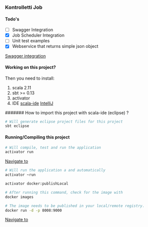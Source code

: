 ### Kontrolletti Job

#### Todo's
- [ ] Swagger Integration
- [x] Job Scheduler Integration
- [ ] Unit test examples
- [x] Webservice that returns simple json object
  
[Swagger integration](https://github.com/swagger-api/swagger-core/tree/develop_scala-2.11/modules/swagger-play2)  



#### Working on this project?
Then you need to install:  
1. scala 2.11
2. sbt >= 0.13
1. activator  
1. IDE [scala-ide](http://scala-ide.org/) [IntelliJ](https://www.jetbrains.com/idea/features/scala.html)  

####### How to import this project with scala-ide (eclipse) ?
```sh
# Will generate eclipse project files for this project
sbt eclipse
```


#### Running/Compiling this project
```sh
# Will compile, test and run the application
activator run
```
[Navigate to](http://localhost:9000/v1/repositories)

```sh
# Will run the application a and automatically 
activator ~run
```

```sh
activator docker:publishLocal

# After running this command, check for the image with
docker images
```

```sh
# The image needs to be published in your local/remote registry.
docker run -d -p 8008:9000
```  
[Navigate to](http://localhost:9000/v1/repositories)







